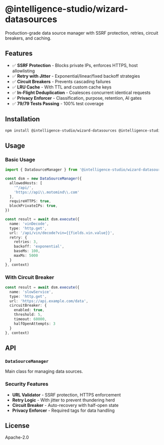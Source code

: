 # @intelligence-studio/wizard-datasources

Production-grade data source manager with SSRF protection, retries, circuit breakers, and caching.

## Features

- ✅ **SSRF Protection** - Blocks private IPs, enforces HTTPS, host allowlisting
- ✅ **Retry with Jitter** - Exponential/linear/fixed backoff strategies
- ✅ **Circuit Breakers** - Prevents cascading failures
- ✅ **LRU Cache** - With TTL and custom cache keys
- ✅ **In-Flight Deduplication** - Coalesces concurrent identical requests
- ✅ **Privacy Enforcer** - Classification, purpose, retention, AI gates
- ✅ **79/79 Tests Passing** - 100% test coverage

## Installation

```bash
npm install @intelligence-studio/wizard-datasources @intelligence-studio/wizard-core zod
```

## Usage

### Basic Usage

```typescript
import { DataSourceManager } from '@intelligence-studio/wizard-datasources'

const dsm = new DataSourceManager({
  allowedHosts: [
    '^/api/',
    'https://api\\.motomind\\.com'
  ],
  requireHTTPS: true,
  blockPrivateIPs: true,
})

const result = await dsm.execute({
  name: 'vinDecode',
  type: 'http.get',
  url: '/api/vin/decode?vin={{fields.vin.value}}',
  retry: {
    retries: 3,
    backoff: 'exponential',
    baseMs: 100,
    maxMs: 5000
  }
}, context)
```

### With Circuit Breaker

```typescript
const result = await dsm.execute({
  name: 'slowService',
  type: 'http.get',
  url: 'https://api.example.com/data',
  circuitBreaker: {
    enabled: true,
    threshold: 5,
    timeout: 60000,
    halfOpenAttempts: 3
  }
}, context)
```

## API

### `DataSourceManager`

Main class for managing data sources.

### Security Features

- **URL Validator** - SSRF protection, HTTPS enforcement
- **Retry Logic** - With jitter to prevent thundering herd
- **Circuit Breaker** - Auto-recovery with half-open state
- **Privacy Enforcer** - Required tags for data handling

## License

Apache-2.0

